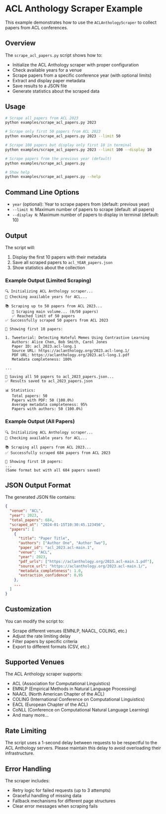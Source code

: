 # ACL Anthology Scraper Example

This example demonstrates how to use the `ACLAnthologyScraper` to collect papers from ACL conferences.

## Overview

The `scrape_acl_papers.py` script shows how to:
- Initialize the ACL Anthology scraper with proper configuration
- Check available years for a venue
- Scrape papers from a specific conference year (with optional limits)
- Extract and display paper metadata
- Save results to a JSON file
- Generate statistics about the scraped data

## Usage

```bash
# Scrape all papers from ACL 2023
python examples/scrape_acl_papers.py 2023

# Scrape only first 50 papers from ACL 2023
python examples/scrape_acl_papers.py 2023 --limit 50

# Scrape 100 papers but display only first 10 in terminal
python examples/scrape_acl_papers.py 2023 --limit 100 --display 10

# Scrape papers from the previous year (default)
python examples/scrape_acl_papers.py

# Show help
python examples/scrape_acl_papers.py --help
```

## Command Line Options

- `year` (optional): Year to scrape papers from (default: previous year)
- `--limit N`: Maximum number of papers to scrape (default: all papers)
- `--display N`: Maximum number of papers to display in terminal (default: 10)

## Output

The script will:
1. Display the first 10 papers with their metadata
2. Save all scraped papers to `acl_YEAR_papers.json`
3. Show statistics about the collection

### Example Output (Limited Scraping)

```
🔍 Initializing ACL Anthology scraper...
📅 Checking available years for ACL...

📚 Scraping up to 50 papers from ACL 2023...
   📖 Scraping main volume... (0/50 papers)
   ✅ Reached limit of 50 papers
✅ Successfully scraped 50 papers from ACL 2023

📄 Showing first 10 papers:

1. Tweetorial: Detecting Hateful Memes Using Contrastive Learning
   Authors: Alice Chen, Bob Smith, Carol Jones
   Paper ID: acl_2023.acl-long.1
   Source URL: https://aclanthology.org/2023.acl-long.1/
   PDF URL: https://aclanthology.org/2023.acl-long.1.pdf
   Metadata completeness: 100%

...

💾 Saving all 50 papers to acl_2023_papers.json...
✅ Results saved to acl_2023_papers.json

📊 Statistics:
   Total papers: 50
   Papers with PDF: 50 (100.0%)
   Average metadata completeness: 95%
   Papers with authors: 50 (100.0%)
```

### Example Output (All Papers)

```
🔍 Initializing ACL Anthology scraper...
📅 Checking available years for ACL...

📚 Scraping all papers from ACL 2023...
✅ Successfully scraped 684 papers from ACL 2023

📄 Showing first 10 papers:
...
(Same format but with all 684 papers saved)
```

## JSON Output Format

The generated JSON file contains:

```json
{
  "venue": "ACL",
  "year": 2023,
  "total_papers": 684,
  "scraped_at": "2024-01-15T10:30:45.123456",
  "papers": [
    {
      "title": "Paper Title",
      "authors": ["Author One", "Author Two"],
      "paper_id": "acl_2023.acl-main.1",
      "venue": "ACL",
      "year": 2023,
      "pdf_urls": ["https://aclanthology.org/2023.acl-main.1.pdf"],
      "source_url": "https://aclanthology.org/2023.acl-main.1/",
      "metadata_completeness": 1.0,
      "extraction_confidence": 0.95
    },
    ...
  ]
}
```

## Customization

You can modify the script to:
- Scrape different venues (EMNLP, NAACL, COLING, etc.)
- Adjust the rate limiting delay
- Filter papers by specific criteria
- Export to different formats (CSV, etc.)

## Supported Venues

The ACL Anthology scraper supports:
- ACL (Association for Computational Linguistics)
- EMNLP (Empirical Methods in Natural Language Processing)
- NAACL (North American Chapter of the ACL)
- COLING (International Conference on Computational Linguistics)
- EACL (European Chapter of the ACL)
- CoNLL (Conference on Computational Natural Language Learning)
- And many more...

## Rate Limiting

The script uses a 1-second delay between requests to be respectful to the ACL Anthology servers. Please maintain this delay to avoid overloading their infrastructure.

## Error Handling

The scraper includes:
- Retry logic for failed requests (up to 3 attempts)
- Graceful handling of missing data
- Fallback mechanisms for different page structures
- Clear error messages when scraping fails
